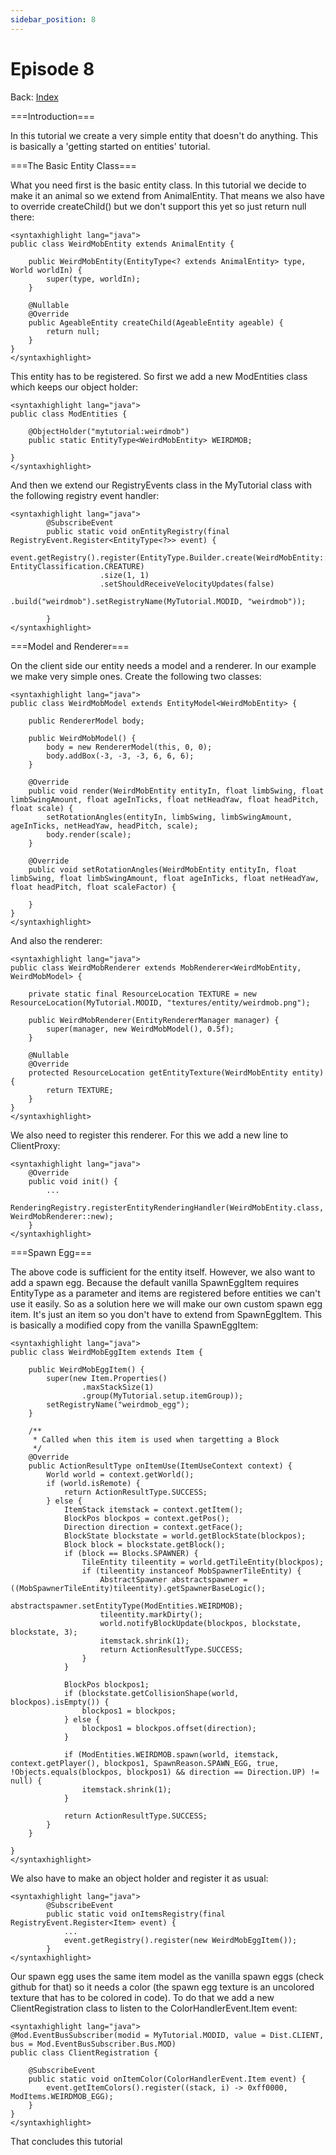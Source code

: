 ```yaml
---
sidebar_position: 8
---
```


# Episode 8

Back: [Index](./1.14-1.15-1.16.md)

===Introduction===

In this tutorial we create a very simple entity that doesn't do anything. This is basically a 'getting started on entities' tutorial.

===The Basic Entity Class===

What you need first is the basic entity class. In this tutorial we decide to make it an animal so we extend from AnimalEntity. That means we also have to override createChild() but we don't support this yet so just return null there:
```
<syntaxhighlight lang="java">
public class WeirdMobEntity extends AnimalEntity {

    public WeirdMobEntity(EntityType<? extends AnimalEntity> type, World worldIn) {
        super(type, worldIn);
    }

    @Nullable
    @Override
    public AgeableEntity createChild(AgeableEntity ageable) {
        return null;
    }
}
</syntaxhighlight>
```
This entity has to be registered. So first we add a new ModEntities class which keeps our object holder:
```
<syntaxhighlight lang="java">
public class ModEntities {

    @ObjectHolder("mytutorial:weirdmob")
    public static EntityType<WeirdMobEntity> WEIRDMOB;

}
</syntaxhighlight>
```
And then we extend our RegistryEvents class in the MyTutorial class with the following registry event handler:
```
<syntaxhighlight lang="java">
        @SubscribeEvent
        public static void onEntityRegistry(final RegistryEvent.Register<EntityType<?>> event) {
            event.getRegistry().register(EntityType.Builder.create(WeirdMobEntity::new, EntityClassification.CREATURE)
                    .size(1, 1)
                    .setShouldReceiveVelocityUpdates(false)
                    .build("weirdmob").setRegistryName(MyTutorial.MODID, "weirdmob"));

        }
</syntaxhighlight>
```
===Model and Renderer===

On the client side our entity needs a model and a renderer. In our example we make very simple ones. Create the following two classes:
```
<syntaxhighlight lang="java">
public class WeirdMobModel extends EntityModel<WeirdMobEntity> {

    public RendererModel body;

    public WeirdMobModel() {
        body = new RendererModel(this, 0, 0);
        body.addBox(-3, -3, -3, 6, 6, 6);
    }

    @Override
    public void render(WeirdMobEntity entityIn, float limbSwing, float limbSwingAmount, float ageInTicks, float netHeadYaw, float headPitch, float scale) {
        setRotationAngles(entityIn, limbSwing, limbSwingAmount, ageInTicks, netHeadYaw, headPitch, scale);
        body.render(scale);
    }

    @Override
    public void setRotationAngles(WeirdMobEntity entityIn, float limbSwing, float limbSwingAmount, float ageInTicks, float netHeadYaw, float headPitch, float scaleFactor) {

    }
}
</syntaxhighlight>
```
And also the renderer:
```
<syntaxhighlight lang="java">
public class WeirdMobRenderer extends MobRenderer<WeirdMobEntity, WeirdMobModel> {

    private static final ResourceLocation TEXTURE = new ResourceLocation(MyTutorial.MODID, "textures/entity/weirdmob.png");

    public WeirdMobRenderer(EntityRendererManager manager) {
        super(manager, new WeirdMobModel(), 0.5f);
    }

    @Nullable
    @Override
    protected ResourceLocation getEntityTexture(WeirdMobEntity entity) {
        return TEXTURE;
    }
}
</syntaxhighlight>
```
We also need to register this renderer. For this we add a new line to ClientProxy:
```
<syntaxhighlight lang="java">
    @Override
    public void init() {
        ...
        RenderingRegistry.registerEntityRenderingHandler(WeirdMobEntity.class, WeirdMobRenderer::new);
    }
</syntaxhighlight>
```
===Spawn Egg===

The above code is sufficient for the entity itself. However, we also want to add a spawn egg. Because the default vanilla SpawnEggItem requires EntityType as a parameter and items are registered before entities we can't use it easily. So as a solution here we will make our own custom spawn egg item. It's just an item so you don't have to extend from SpawnEggItem. This is basically a modified copy from the vanilla SpawnEggItem:
```
<syntaxhighlight lang="java">
public class WeirdMobEggItem extends Item {

    public WeirdMobEggItem() {
        super(new Item.Properties()
                .maxStackSize(1)
                .group(MyTutorial.setup.itemGroup));
        setRegistryName("weirdmob_egg");
    }

    /**
     * Called when this item is used when targetting a Block
     */
    @Override
    public ActionResultType onItemUse(ItemUseContext context) {
        World world = context.getWorld();
        if (world.isRemote) {
            return ActionResultType.SUCCESS;
        } else {
            ItemStack itemstack = context.getItem();
            BlockPos blockpos = context.getPos();
            Direction direction = context.getFace();
            BlockState blockstate = world.getBlockState(blockpos);
            Block block = blockstate.getBlock();
            if (block == Blocks.SPAWNER) {
                TileEntity tileentity = world.getTileEntity(blockpos);
                if (tileentity instanceof MobSpawnerTileEntity) {
                    AbstractSpawner abstractspawner = ((MobSpawnerTileEntity)tileentity).getSpawnerBaseLogic();
                    abstractspawner.setEntityType(ModEntities.WEIRDMOB);
                    tileentity.markDirty();
                    world.notifyBlockUpdate(blockpos, blockstate, blockstate, 3);
                    itemstack.shrink(1);
                    return ActionResultType.SUCCESS;
                }
            }

            BlockPos blockpos1;
            if (blockstate.getCollisionShape(world, blockpos).isEmpty()) {
                blockpos1 = blockpos;
            } else {
                blockpos1 = blockpos.offset(direction);
            }

            if (ModEntities.WEIRDMOB.spawn(world, itemstack, context.getPlayer(), blockpos1, SpawnReason.SPAWN_EGG, true, !Objects.equals(blockpos, blockpos1) && direction == Direction.UP) != null) {
                itemstack.shrink(1);
            }

            return ActionResultType.SUCCESS;
        }
    }

}
</syntaxhighlight>
```
We also have to make an object holder and register it as usual:
```
<syntaxhighlight lang="java">
        @SubscribeEvent
        public static void onItemsRegistry(final RegistryEvent.Register<Item> event) {
            ...
            event.getRegistry().register(new WeirdMobEggItem());
        }
</syntaxhighlight>
```
Our spawn egg uses the same item model as the vanilla spawn eggs (check github for that) so it needs a color (the spawn egg texture is an uncolored texture that has to be colored in code). To do that we add a new ClientRegistration class to listen to the ColorHandlerEvent.Item event:
```
<syntaxhighlight lang="java">
@Mod.EventBusSubscriber(modid = MyTutorial.MODID, value = Dist.CLIENT, bus = Mod.EventBusSubscriber.Bus.MOD)
public class ClientRegistration {

    @SubscribeEvent
    public static void onItemColor(ColorHandlerEvent.Item event) {
        event.getItemColors().register((stack, i) -> 0xff0000, ModItems.WEIRDMOB_EGG);
    }
}
</syntaxhighlight>
```
That concludes this tutorial
